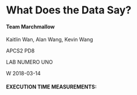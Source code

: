 # What Does the Data Say?

#### Team Marchmallow

Kaitlin Wan, Alan Wang, Kevin Wang

APCS2 PD8

LAB NUMERO UNO 

W 2018-03-14



#### EXECUTION TIME MEASUREMENTS:
